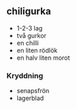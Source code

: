 ## chiligurka
* 1-2-3 lag
* två gurkor
* en chilli
* en liten rödlök
* en halv liten morot
### Kryddning
* senapsfrön
* lagerblad
